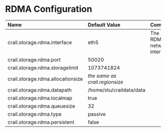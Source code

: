 # RDMA Configuration

| Name | Default Value | Comment |
| :--- | :--- | :--- |
| crail.storage.rdma.interface | eth5 | The RDMA network interface |
| crail.storage.rdma.port | 50020 |  |
| crail.storage.rdma.storagelimit | 1073741824 |  |
| crail.storage.rdma.allocationsize | _the same as crail.regionsize_ |  |
| crail.storage.rdma.datapath | /home/stu/craildata/data |  |
| crail.storage.rdma.localmap | true |  |
| crail.storage.rdma.queuesize | 32 |  |
| crail.storage.rdma.type | passive |  |
| crail.storage.rdma.persistent | false |  |



